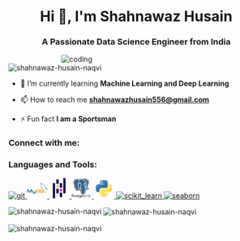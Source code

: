 <h1 align="center">Hi 👋, I'm Shahnawaz Husain</h1>
<h3 align="center">A Passionate Data Science Engineer from India</h3>

<img align="right" alt="coding" width="400" src="![image](https://www.google.com/url?sa=i&url=https%3A%2F%2Fgithub.com%2Frudrabarad%2FGifs&psig=AOvVaw0yZ1OuiBwhJrZ5QWidUjvz&ust=1711561631448000&source=images&cd=vfe&opi=89978449&ved=0CBEQjRxqFwoTCPDE-Ym-koUDFQAAAAAdAAAAABAE)">

<p align="left"> <img src="https://komarev.com/ghpvc/?username=shahnawaz-husain-naqvi&label=Profile%20views&color=0e75b6&style=flat" alt="shahnawaz-husain-naqvi" /> </p>

- 🌱 I’m currently learning **Machine Learning and Deep Learning**

- 📫 How to reach me **shahnawazhusain556@gmail.com**

- ⚡ Fun fact **I am a Sportsman**

<h3 align="left">Connect with me:</h3>
<p align="left">
</p>

<h3 align="left">Languages and Tools:</h3>
<p align="left"> <a href="https://git-scm.com/" target="_blank" rel="noreferrer"> <img src="https://www.vectorlogo.zone/logos/git-scm/git-scm-icon.svg" alt="git" width="40" height="40"/> </a> <a href="https://www.mysql.com/" target="_blank" rel="noreferrer"> <img src="https://raw.githubusercontent.com/devicons/devicon/master/icons/mysql/mysql-original-wordmark.svg" alt="mysql" width="40" height="40"/> </a> <a href="https://pandas.pydata.org/" target="_blank" rel="noreferrer"> <img src="https://raw.githubusercontent.com/devicons/devicon/2ae2a900d2f041da66e950e4d48052658d850630/icons/pandas/pandas-original.svg" alt="pandas" width="40" height="40"/> </a> <a href="https://www.postgresql.org" target="_blank" rel="noreferrer"> <img src="https://raw.githubusercontent.com/devicons/devicon/master/icons/postgresql/postgresql-original-wordmark.svg" alt="postgresql" width="40" height="40"/> </a> <a href="https://www.python.org" target="_blank" rel="noreferrer"> <img src="https://raw.githubusercontent.com/devicons/devicon/master/icons/python/python-original.svg" alt="python" width="40" height="40"/> </a> <a href="https://scikit-learn.org/" target="_blank" rel="noreferrer"> <img src="https://upload.wikimedia.org/wikipedia/commons/0/05/Scikit_learn_logo_small.svg" alt="scikit_learn" width="40" height="40"/> </a> <a href="https://seaborn.pydata.org/" target="_blank" rel="noreferrer"> <img src="https://seaborn.pydata.org/_images/logo-mark-lightbg.svg" alt="seaborn" width="40" height="40"/> </a> </p>

<p><img align="left" src="https://github-readme-stats.vercel.app/api/top-langs?username=shahnawaz-husain-naqvi&show_icons=true&locale=en&layout=compact" alt="shahnawaz-husain-naqvi" /></p>

<p>&nbsp;<img align="center" src="https://github-readme-stats.vercel.app/api?username=shahnawaz-husain-naqvi&show_icons=true&locale=en" alt="shahnawaz-husain-naqvi" /></p>

<p><img align="center" src="https://github-readme-streak-stats.herokuapp.com/?user=shahnawaz-husain-naqvi&" alt="shahnawaz-husain-naqvi" /></p>
